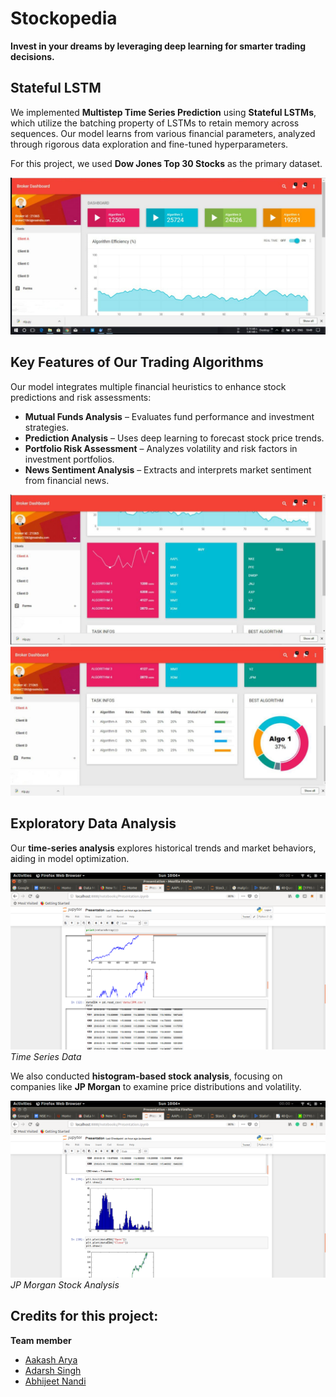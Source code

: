 # Stockopedia  

**Invest in your dreams by leveraging deep learning for smarter trading decisions.**  

## Stateful LSTM  

We implemented **Multistep Time Series Prediction** using **Stateful LSTMs**, which utilize the batching property of LSTMs to retain memory across sequences. Our model learns from various financial parameters, analyzed through rigorous data exploration and fine-tuned hyperparameters.  

For this project, we used **Dow Jones Top 30 Stocks** as the primary dataset.  

![Broker Dashboard](Screenshots/I.jpg)  

## Key Features of Our Trading Algorithms  

Our model integrates multiple financial heuristics to enhance stock predictions and risk assessments:  

- **Mutual Funds Analysis** – Evaluates fund performance and investment strategies.  
- **Prediction Analysis** – Uses deep learning to forecast stock price trends.  
- **Portfolio Risk Assessment** – Analyzes volatility and risk factors in investment portfolios.  
- **News Sentiment Analysis** – Extracts and interprets market sentiment from financial news.  

![Stock Trending](Screenshots/III.jpg)  
![Algo Comparison](Screenshots/II.jpg)  

## Exploratory Data Analysis  

Our **time-series analysis** explores historical trends and market behaviors, aiding in model optimization.  

![Exploratory Data Analysis](Screenshots/1.png)  
*Time Series Data*  

We also conducted **histogram-based stock analysis**, focusing on companies like **JP Morgan** to examine price distributions and volatility.  

![Histogram Analysis](Screenshots/2.png)  
*JP Morgan Stock Analysis*  

## Credits for this project: 

**Team member**  
- [Aakash Arya](https://github.com/Aakash22Arya)
- [Adarsh Singh](https://github.com/adarshsingh-01)
- [Abhijeet Nandi](https://github.com/Abhijeet122333)
